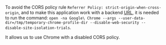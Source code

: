 To avoid the CORS policy rule `Referrer Policy: strict-origin-when-cross-origin`,
and to make this application work with a backend [URL](https://barcelona-urban-mobility-graphql-api.netlify.app/graphql), 
it is needed to run the command:
`open -na Google\ Chrome --args --user-data-dir=/tmp/temporary-chrome-profile-dir --disable-web-security --disable-site-isolation-trials`. 

It allows us to use Chrome with a disabled CORS policy.
